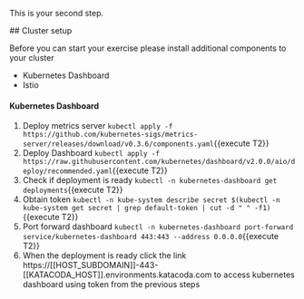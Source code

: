 This is your second step.

## Cluster setup

Before you can start your exercise please install additional components to your cluster

* Kubernetes Dashboard
* Istio

#### Kubernetes Dashboard

1. Deploy metrics server `kubectl apply -f https://github.com/kubernetes-sigs/metrics-server/releases/download/v0.3.6/components.yaml`{{execute T2}}
1. Deploy Dashboard `kubectl apply -f https://raw.githubusercontent.com/kubernetes/dashboard/v2.0.0/aio/deploy/recommended.yaml`{{execute T2}}
1. Check if deployment is ready `kubectl -n kubernetes-dashboard get deployments`{{execute T2}}
1. Obtain token `kubectl -n kube-system describe secret $(kubectl -n kube-system get secret | grep default-token | cut -d " " -f1)`{{execute T2}}
1. Port forward dashboard `kubectl -n kubernetes-dashboard port-forward service/kubernetes-dashboard 443:443 --address 0.0.0.0`{{execute T2}}
1. When the deployment is ready click the link https://[[HOST_SUBDOMAIN]]-443-[[KATACODA_HOST]].environments.katacoda.com to access kubernetes dashboard using token from the previous steps
